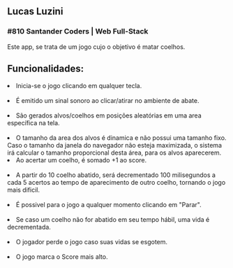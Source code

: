 <h2>Lucas Luzini</h2>
<h3>#810 Santander Coders | Web Full-Stack</h3>

Este app, se trata de um jogo cujo o objetivo é matar coelhos.

<h2>Funcionalidades:</h2>

<li>Inicia-se o jogo clicando em qualquer tecla.</li><br/>
<li>É emitido um sinal sonoro ao clicar/atirar no ambiente de abate.</li><br/>
<li>São gerados alvos/coelhos em posições aleatórias em uma area específica na tela.</li><br/>
<li>O tamanho da area dos alvos é dinamica e não possui uma tamanho fixo.
Caso o tamanho da janela do navegador não esteja maximizada, o sistema irá calcular o
tamanho proporcional desta área, para os alvos aparecerem.
<li>Ao acertar um coelho, é somado +1 ao score.</li><br/>
<li>A partir do 10 coelho abatido, será decrementado 100 milisegundos a cada 5 acertos ao tempo de aparecimento de outro coelho,
tornando o jogo mais dificil.</li><br/>
<li>É possivel para o jogo a qualquer momento clicando em "Parar".</li><br/>
<li>Se caso um coelho não for abatido em seu tempo hábil, uma vida é decrementada.</li><br/>
<li>O jogador perde o jogo caso suas vidas se esgotem.</li><br/>
<li>O jogo marca o Score mais alto.</li><br/>

